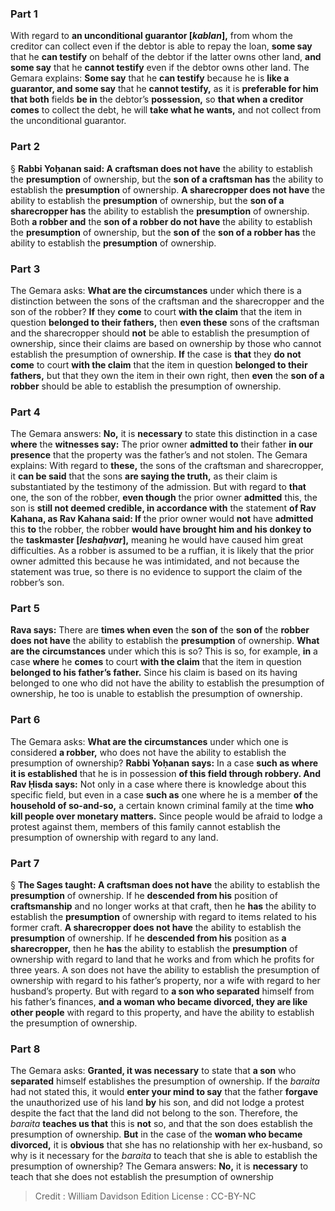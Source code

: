 
### Part 1
With regard to <b>an unconditional guarantor [<i>kablan</i>],</b> from whom the creditor can collect even if the debtor is able to repay the loan, <b>some say</b> that he <b>can testify</b> on behalf of the debtor if the latter owns other land, <b>and some say</b> that he <b>cannot testify</b> even if the debtor owns other land. The Gemara explains: <b>Some say</b> that he <b>can testify</b> because he is <b>like a guarantor, and some say</b> that he <b>cannot testify,</b> as it is <b>preferable for him that both</b> fields <b>be in</b> the debtor’s <b>possession,</b> so <b>that when a creditor comes</b> to collect the debt, he will <b>take what he wants,</b> and not collect from the unconditional guarantor.

### Part 2
§ <b>Rabbi Yoḥanan said: A craftsman does not have</b> the ability to establish the <b>presumption</b> of ownership, but the <b>son of a craftsman has</b> the ability to establish the <b>presumption</b> of ownership. <b>A sharecropper does not have</b> the ability to establish the <b>presumption</b> of ownership, but the <b>son of a sharecropper has</b> the ability to establish the <b>presumption</b> of ownership. Both <b>a robber and</b> the <b>son of a robber do not have</b> the ability to establish the <b>presumption</b> of ownership, but the <b>son of</b> the <b>son of a robber has</b> the ability to establish the <b>presumption</b> of ownership.

### Part 3
The Gemara asks: <b>What are the circumstances</b> under which there is a distinction between the sons of the craftsman and the sharecropper and the son of the robber? <b>If</b> they <b>come</b> to court <b>with the claim</b> that the item in question <b>belonged to their fathers,</b> then <b>even these</b> sons of the craftsman and the sharecropper should <b>not</b> be able to establish the presumption of ownership, since their claims are based on ownership by those who cannot establish the presumption of ownership. <b>If</b> the case is <b>that</b> they <b>do not come</b> to court <b>with the claim</b> that the item in question <b>belonged to their fathers,</b> but that they own the item in their own right, then <b>even</b> the <b>son of a robber</b> should be able to establish the presumption of ownership.

### Part 4
The Gemara answers: <b>No,</b> it is <b>necessary</b> to state this distinction in a case <b>where</b> the <b>witnesses say:</b> The prior owner <b>admitted to</b> their father <b>in our presence</b> that the property was the father’s and not stolen. The Gemara explains: With regard to <b>these,</b> the sons of the craftsman and sharecropper, it <b>can be said</b> that the sons <b>are saying the truth,</b> as their claim is substantiated by the testimony of the admission. But with regard to <b>that</b> one, the son of the robber, <b>even though</b> the prior owner <b>admitted</b> this, the son is <b>still not deemed credible, in accordance with</b> the statement <b>of Rav Kahana, as Rav Kahana said: If</b> the prior owner would <b>not</b> have <b>admitted</b> this <b>to</b> the robber, the robber <b>would have brought him and his donkey to</b> the <b>taskmaster [<i>leshaḥvar</i>],</b> meaning he would have caused him great difficulties. As a robber is assumed to be a ruffian, it is likely that the prior owner admitted this because he was intimidated, and not because the statement was true, so there is no evidence to support the claim of the robber’s son.

### Part 5
<b>Rava says:</b> There are <b>times when even</b> the <b>son of</b> the <b>son of</b> the <b>robber does not have</b> the ability to establish the <b>presumption</b> of ownership. <b>What are the circumstances</b> under which this is so? This is so, for example, <b>in</b> a case <b>where</b> he <b>comes</b> to court <b>with the claim</b> that the item in question <b>belonged to his father’s father.</b> Since his claim is based on its having belonged to one who did not have the ability to establish the presumption of ownership, he too is unable to establish the presumption of ownership.

### Part 6
The Gemara asks: <b>What are the circumstances</b> under which one is considered <b>a robber,</b> who does not have the ability to establish the presumption of ownership? <b>Rabbi Yoḥanan says:</b> In a case <b>such as where it is established</b> that he is in possession <b>of this field through robbery. And Rav Ḥisda says:</b> Not only in a case where there is knowledge about this specific field, but even in a case <b>such as</b> one where he is a member <b>of</b> the <b>household of so-and-so,</b> a certain known criminal family at the time <b>who kill people over monetary matters.</b> Since people would be afraid to lodge a protest against them, members of this family cannot establish the presumption of ownership with regard to any land.

### Part 7
§ <b>The Sages taught: A craftsman does not have</b> the ability to establish the <b>presumption</b> of ownership. If he <b>descended from his</b> position of <b>craftsmanship</b> and no longer works at that craft, then he <b>has</b> the ability to establish the <b>presumption</b> of ownership with regard to items related to his former craft. <b>A sharecropper does not have</b> the ability to establish the <b>presumption</b> of ownership. If he <b>descended from his</b> position as <b>a sharecropper,</b> then he <b>has</b> the ability to establish the <b>presumption</b> of ownership with regard to land that he works and from which he profits for three years. A son does not have the ability to establish the presumption of ownership with regard to his father’s property, nor a wife with regard to her husband’s property. But with regard to <b>a son who separated</b> himself from his father’s finances, <b>and a woman who became divorced, they are like other people</b> with regard to this property, and have the ability to establish the presumption of ownership.

### Part 8
The Gemara asks: <b>Granted, it was necessary</b> to state that <b>a son</b> who <b>separated</b> himself establishes the presumption of ownership. If the <i>baraita</i> had not stated this, it would <b>enter your mind to say</b> that the father <b>forgave</b> the unauthorized use of his land <b>by</b> his son, and did not lodge a protest despite the fact that the land did not belong to the son. Therefore, the <i>baraita</i> <b>teaches us that</b> this is <b>not</b> so, and that the son does establish the presumption of ownership. <b>But</b> in the case of the <b>woman who became divorced,</b> it is <b>obvious</b> that she has no relationship with her ex-husband, so why is it necessary for the <i>baraita</i> to teach that she is able to establish the presumption of ownership? The Gemara answers: <b>No,</b> it is <b>necessary</b> to teach that she does not establish the presumption of ownership

>Credit : William Davidson Edition
>License : CC-BY-NC